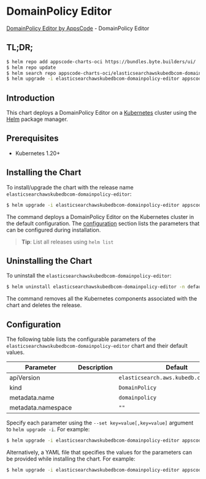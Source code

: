 # DomainPolicy Editor

[DomainPolicy Editor by AppsCode](https://byte.builders) - DomainPolicy Editor

## TL;DR;

```bash
$ helm repo add appscode-charts-oci https://bundles.byte.builders/ui/
$ helm repo update
$ helm search repo appscode-charts-oci/elasticsearchawskubedbcom-domainpolicy-editor --version=v0.4.18
$ helm upgrade -i elasticsearchawskubedbcom-domainpolicy-editor appscode-charts-oci/elasticsearchawskubedbcom-domainpolicy-editor -n default --create-namespace --version=v0.4.18
```

## Introduction

This chart deploys a DomainPolicy Editor on a [Kubernetes](http://kubernetes.io) cluster using the [Helm](https://helm.sh) package manager.

## Prerequisites

- Kubernetes 1.20+

## Installing the Chart

To install/upgrade the chart with the release name `elasticsearchawskubedbcom-domainpolicy-editor`:

```bash
$ helm upgrade -i elasticsearchawskubedbcom-domainpolicy-editor appscode-charts-oci/elasticsearchawskubedbcom-domainpolicy-editor -n default --create-namespace --version=v0.4.18
```

The command deploys a DomainPolicy Editor on the Kubernetes cluster in the default configuration. The [configuration](#configuration) section lists the parameters that can be configured during installation.

> **Tip**: List all releases using `helm list`

## Uninstalling the Chart

To uninstall the `elasticsearchawskubedbcom-domainpolicy-editor`:

```bash
$ helm uninstall elasticsearchawskubedbcom-domainpolicy-editor -n default
```

The command removes all the Kubernetes components associated with the chart and deletes the release.

## Configuration

The following table lists the configurable parameters of the `elasticsearchawskubedbcom-domainpolicy-editor` chart and their default values.

|     Parameter      | Description |                      Default                       |
|--------------------|-------------|----------------------------------------------------|
| apiVersion         |             | <code>elasticsearch.aws.kubedb.com/v1alpha1</code> |
| kind               |             | <code>DomainPolicy</code>                          |
| metadata.name      |             | <code>domainpolicy</code>                          |
| metadata.namespace |             | <code>""</code>                                    |


Specify each parameter using the `--set key=value[,key=value]` argument to `helm upgrade -i`. For example:

```bash
$ helm upgrade -i elasticsearchawskubedbcom-domainpolicy-editor appscode-charts-oci/elasticsearchawskubedbcom-domainpolicy-editor -n default --create-namespace --version=v0.4.18 --set apiVersion=elasticsearch.aws.kubedb.com/v1alpha1
```

Alternatively, a YAML file that specifies the values for the parameters can be provided while
installing the chart. For example:

```bash
$ helm upgrade -i elasticsearchawskubedbcom-domainpolicy-editor appscode-charts-oci/elasticsearchawskubedbcom-domainpolicy-editor -n default --create-namespace --version=v0.4.18 --values values.yaml
```
